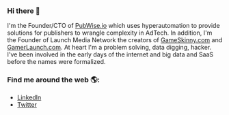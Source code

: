 ### Hi there 👋

I'm the Founder/CTO of <a href="https://pubwise.io">PubWise.io</a> which uses hyperautomation to provide solutions for publishers to wrangle complexity in AdTech. In addition, I'm the Founder of Launch Media Network the creators of <a href="https://www.GameSkinny.com">GameSkinny.com</a> and <a href="https://www.gamerlaunch.com">GamerLaunch.com</a>. At heart I'm a problem solving, data digging, hacker. I've been involved in the early days of the internet and big data and SaaS before the names were formalized.

### Find me around the web 🌎:
- <a href="https://www.linkedin.com/in/stephenjohnston2/">LinkedIn</a>
- <a href="https://www.twitter.com/glstephen">Twitter</a>
